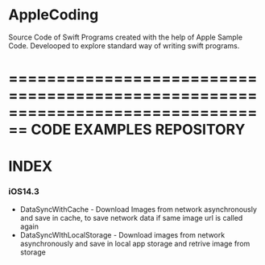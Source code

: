 AppleCoding
===========

Source Code of Swift Programs created with the help of Apple Sample Code. Develooped to explore standard way of writing swift programs.

================================================================================
CODE EXAMPLES REPOSITORY
===========================================================================================================

INDEX
===========================================================================================================

### iOS14.3


- DataSyncWithCache - Download Images from network asynchronously  and save in cache, to save network data if same image url is called again             
- DataSyncWIthLocalStorage - Download images from network asynchronously and save in local app storage and retrive image from storage                 
